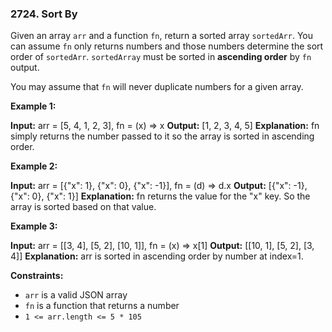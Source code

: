 ### 2724\. Sort By

Given an array `arr` and a function `fn`, return a sorted array `sortedArr`. You can assume `fn` only returns numbers and those numbers determine the sort order of `sortedArr`. `sortedArray` must be sorted in **ascending order** by `fn` output.

You may assume that `fn` will never duplicate numbers for a given array.

**Example 1:**

**Input:** arr = \[5, 4, 1, 2, 3\], fn = (x) => x
**Output:** \[1, 2, 3, 4, 5\]
**Explanation:** fn simply returns the number passed to it so the array is sorted in ascending order.

**Example 2:**

**Input:** arr = \[{"x": 1}, {"x": 0}, {"x": -1}\], fn = (d) => d.x
**Output:** \[{"x": -1}, {"x": 0}, {"x": 1}\]
**Explanation:** fn returns the value for the "x" key. So the array is sorted based on that value.

**Example 3:**

**Input:** arr = \[\[3, 4\], \[5, 2\], \[10, 1\]\], fn = (x) => x\[1\]
**Output:** \[\[10, 1\], \[5, 2\], \[3, 4\]\]
**Explanation:** arr is sorted in ascending order by number at index=1. 

**Constraints:**

*   `arr` is a valid JSON array
*   `fn` is a function that returns a number
*   `1 <= arr.length <= 5 * 105`
